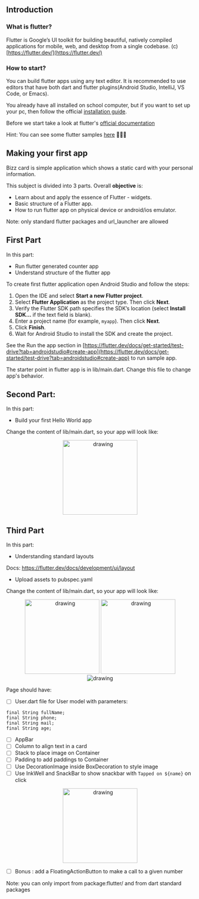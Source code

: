 ## Introduction

### What is flutter?

Flutter is Google’s UI toolkit for building beautiful, natively compiled applications for mobile, web, and desktop from a single codebase. (c) [https://flutter.dev/](https://flutter.dev/)

### How to start?

You can build flutter apps using any text editor. It is recommended to use editors that have both dart and flutter plugins(Android Studio, IntelliJ, VS Code, or Emacs).

You already have all installed on school computer, but if you want to set up your pc, then follow the official [installation guide](https://flutter.dev/docs/get-started/install).

Before we start take a look at flutter's [official documentation](https://flutter.dev/docs)

Hint: You can see some flutter samples [here](https://flutter.github.io/samples/#?type=cookbook) 👩🏽‍🍳

## Making your first app

Bizz card is simple application which shows a static card with your personal information.

This subject is divided into 3 parts. Overall **objective** is:

- Learn about and apply the essence of Flutter - widgets.
- Basic structure of a Flutter app.
- How to run flutter app on physical device or android/ios emulator.

Note: only standard flutter packages and url_launcher are allowed

## First Part

In this part:

- Run flutter generated counter app
- Understand structure of the flutter app

To create first flutter application open Android Studio and follow the steps:

1. Open the IDE and select **Start a new Flutter project**.
2. Select **Flutter Application** as the project type. Then click **Next**.
3. Verify the Flutter SDK path specifies the SDK’s location
   (select **Install SDK…** if the text field is blank).
4. Enter a project name (for example, `myapp`). Then click **Next**.
5. Click **Finish**.
6. Wait for Android Studio to install the SDK and create the project.

See the Run the app section in [https://flutter.dev/docs/get-started/test-drive?tab=androidstudio#create-app](https://flutter.dev/docs/get-started/test-drive?tab=androidstudio#create-app) to run sample app.

The starter point in flutter app is in lib/main.dart. Change this file to change app's behavior.

## Second Part:

In this part:

- Build your first Hello World app

Change the content of lib/main.dart, so your app will look like:

<center>
<img src="https://s3.us-west-2.amazonaws.com/secure.notion-static.com/fc37120a-97bf-47db-a8f1-01520bef9401/Screenshot_1616695885.png?X-Amz-Algorithm=AWS4-HMAC-SHA256&X-Amz-Credential=AKIAT73L2G45O3KS52Y5%2F20210412%2Fus-west-2%2Fs3%2Faws4_request&X-Amz-Date=20210412T125545Z&X-Amz-Expires=86400&X-Amz-Signature=edcaab72791a5d66e206a80fe3735cd37f5412d509d0aba2f7c5a9f0650a652a&X-Amz-SignedHeaders=host&response-content-disposition=filename%20%3D%22Screenshot_1616695885.png%22" alt="drawing" style="width:200px !important"/>
</center>

## Third Part

In this part:

- Understanding standard layouts

Docs: https://flutter.dev/docs/development/ui/layout

- Upload assets to pubspec.yaml

Change the content of lib/main.dart, so your app will look like:

<center>

<img src="https://s3.us-west-2.amazonaws.com/secure.notion-static.com/df6b0ee7-0661-45dc-8473-58e242bbd348/Screenshot_1616759147.png?X-Amz-Algorithm=AWS4-HMAC-SHA256&X-Amz-Credential=AKIAT73L2G45O3KS52Y5%2F20210412%2Fus-west-2%2Fs3%2Faws4_request&X-Amz-Date=20210412T125612Z&X-Amz-Expires=86400&X-Amz-Signature=0bd3f8b1cab73dba2718231c28877764c4e33e07f96456bec6fa8bfde66cda87&X-Amz-SignedHeaders=host&response-content-disposition=filename%20%3D%22Screenshot_1616759147.png%22" alt="drawing" style="width:200px !important"/>

<img src="https://s3.us-west-2.amazonaws.com/secure.notion-static.com/f7364c96-eb2b-4e4b-bfcb-e08411a77a3b/Screenshot_1616761636.png?X-Amz-Algorithm=AWS4-HMAC-SHA256&X-Amz-Credential=AKIAT73L2G45O3KS52Y5%2F20210412%2Fus-west-2%2Fs3%2Faws4_request&X-Amz-Date=20210412T125615Z&X-Amz-Expires=86400&X-Amz-Signature=03073cab809c88348dbbfd0350c2befd47d9ebd73622a37acc080d2ea882804c&X-Amz-SignedHeaders=host&response-content-disposition=filename%20%3D%22Screenshot_1616761636.png%22" alt="drawing" style="width:200px !important"/>

</center>

<center>

<img src="https://s3.us-west-2.amazonaws.com/secure.notion-static.com/55962bd3-8dda-4de1-9e51-f5098a599b68/Screenshot_1616764154.png?X-Amz-Algorithm=AWS4-HMAC-SHA256&X-Amz-Credential=AKIAT73L2G45O3KS52Y5%2F20210412%2Fus-west-2%2Fs3%2Faws4_request&X-Amz-Date=20210412T125626Z&X-Amz-Expires=86400&X-Amz-Signature=0a603f970af807bfc2a7cd9dcae2615a4d5b8eedbcb512cf33ae6c6fb0d8f98c&X-Amz-SignedHeaders=host&response-content-disposition=filename%20%3D%22Screenshot_1616764154.png%22" alt="drawing"/>

</center>

Page should have:

- [ ] User.dart file for User model with parameters:

```
final String fullName;
final String phone;
final String mail;
final String age;
```

- [ ] AppBar
- [ ] Column to align text in a card
- [ ] Stack to place image on Container
- [ ] Padding to add paddings to Container
- [ ] Use DecorationImage inside BoxDecoration to style image
- [ ] Use InkWell and SnackBar to show snackbar with `Tapped on ${name}` on click

<center>

<img src="https://s3.us-west-2.amazonaws.com/secure.notion-static.com/213e8521-d435-4dd5-bf99-c3c6a9831f3b/Screenshot_1616762553.png?X-Amz-Algorithm=AWS4-HMAC-SHA256&X-Amz-Credential=AKIAT73L2G45O3KS52Y5%2F20210412%2Fus-west-2%2Fs3%2Faws4_request&X-Amz-Date=20210412T125658Z&X-Amz-Expires=86400&X-Amz-Signature=c67e0f88bc60f1fdd61d27e1d789b865e52d6450d02fa0e1455963f599d2b43c&X-Amz-SignedHeaders=host&response-content-disposition=filename%20%3D%22Screenshot_1616762553.png%22" alt="drawing" style="width:200px !important"/>

</center>

- [ ] Bonus : add a FloatingActionButton to make a call to a given number

Note: you can only import from package:flutter/ and from dart standard packages
